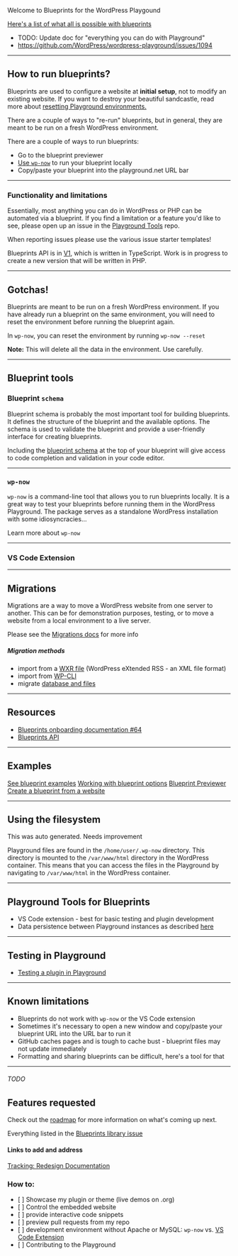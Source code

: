 Welcome to Blueprints for the WordPress Playgound

<a href="https://wordpress.github.io/wordpress-playground/blueprints-api/">Here's a list of what all is possible with blueprints</a>
- TODO: Update doc for "everything you can do with Playground"
- https://github.com/WordPress/wordpress-playground/issues/1094

<hr />

<h2>How to run blueprints?</h2>

Blueprints are used to configure a website at <strong>initial setup</strong>, not to modify an existing website. If you want to destroy your beautiful sandcastle, read more about <a href="./RESET-PLAYGROUND.md">resetting Playground environments.</a>

There are a couple of ways to "re-run" blueprints, but in general, they are meant to be run on a fresh WordPress environment.

There are a couple of ways to run blueprints: 
- Go to the blueprint previewer
- <a href="./wp-now.md">Use <code>wp-now</code></a> to run your blueprint locally
- Copy/paste your blueprint into the playground.net URL bar

<hr />

<h3>Functionality and limitations</h3>

Essentially, most anything you can do in WordPress or PHP can be automated via a blueprint. If you find a limitation or a feature you'd like to see, please open up an issue in the <a href="https://github.com/WordPress/playground-tools/issues">Playground Tools</a> repo.

When reporting issues please use the various issue starter templates!

Blueprints API is in <a href="https://wordpress.github.io/wordpress-playground/blueprints-api/">V1</a>, which is written in TypeScript. Work is in progress to create a new version that will be written in PHP.

<hr />

<h2>Gotchas!</h2>

Blueprints are meant to be run on a fresh WordPress environment. If you have already run a blueprint on the same environment, you will need to reset the environment before running the blueprint again.

In <code>wp-now</code>, you can reset the environment by running <code>wp-now --reset</code>

<strong>Note:</strong> This will delete all the data in the environment. Use carefully.

<hr />

<h2>Blueprint tools</h2>

<h3>Blueprint <code>schema</code></h3>

Blueprint schema is probably the most important tool for building blueprints. It defines the structure of the blueprint and the available options. The schema is used to validate the blueprint and provide a user-friendly interface for creating blueprints.

Including the <a href="./examples/blueprint-schema.json">blueprint schema</a> at the top of your blueprint will give access to code completion and validation in your code editor.

<hr />

<h3><code>wp-now</code></h3>

<code>wp-now</code> is a command-line tool that allows you to run blueprints locally. It is a great way to test your blueprints before running them in the WordPress Playground. The package serves as a standalone WordPress installation with some idiosyncracies...

Learn more about <code>wp-now</code>

<hr />

<h3>VS Code Extension</h3>

<hr />

<h2>Migrations</h2>

Migrations are a way to move a WordPress website from one server to another. This can be for demonstration purposes, testing, or to move a website from a local environment to a live server.

Please see the <a href="./migrating.md">Migrations docs</a> for more info

<h5>Migration methods</h5>

<ul>
<li>import from a  <a href="https://wordpress.github.io/wordpress-playground/blueprints-api/steps#ImportWxrStep">WXR file</a> (WordPress eXtended RSS - an XML file format)</li>
<li>import from <a href="https://github.com/WordPress/blueprints-library/issues/90">WP-CLI</a></li>
<li>migrate <a href="./wp-content/html-pages/migrate-database-and-files.md">database and files</a></li>
</ul>

<hr />

<h2>Resources</h2>

<ul>
<li><a href="https://github.com/WordPress/blueprints-library/issues/64">Blueprints onboarding documentation #64</a></li>
<li><a href="https://wordpress.github.io/wordpress-playground/blueprints-api/">Blueprints API</a></li>
</ul>

<hr />

<h2>Examples</h2>

<a href="./EXAMPLES.md">See blueprint examples</a>
<a href="./OPTIONS.md">Working with blueprint options</a>
<a href="https://wordpress.github.io/wordpress-playground/blueprint-previewer/">Blueprint Previewer</a>
<a href="#">Create a blueprint from a website</a>

<hr />

<h2>Using the filesystem</h2>

This was auto generated. Needs improvement

Playground files are found in the <code>/home/user/.wp-now</code> directory. This directory is mounted to the <code>/var/www/html</code> directory in the WordPress container. This means that you can access the files in the Playground by navigating to <code>/var/www/html</code> in the WordPress container.

<hr />

<h2>Playground Tools for Blueprints</h2>

<ul>
<li>VS Code extension - best for basic testing and plugin development</li>
<li>Data persistence between Playground instances as described <a href="">here</a></li>
</ul>

<hr />

<h2>Testing in Playground</h2>

<ul>
<li><a href="playground/testing-a-plugin.md">Testing a plugin in Playground</a>  </li>
</ul>

<hr />

<h2>Known limitations</h2>

<ul>
<li>Blueprints do not work with <code>wp-now</code> or the VS Code extension</li>
<li>Sometimes it's necessary to open a new window and copy/paste your blueprint URL into the URL bar to run it</li>
<li>GitHub caches pages and is tough to cache bust - blueprint files may not update immediately</li>
<li>Formatting and sharing blueprints can be difficult, here's a tool for that </li>
</ul>

<hr />

<h6>TODO</h6>

<h2>Features requested</h2>

Check out the <a href="./roadmap.md">roadmap</a> for more information on what's coming up next.

Everything listed in the <a href="https://github.com/WordPress/blueprints-library/issues/64">Blueprints library issue</a>

<h4>Links to add and address</h4>

<a href="https://github.com/WordPress/wordpress-playground/issues/217">Tracking: Redesign Documentation</a>

<h3>How to:</h3>

<ul>
<li>[ ] Showcase my plugin or theme (live demos on .org)</li>
<li>[ ] Control the embedded website</li>
<li>[ ] provide interactive code snippets</li>
<li>[ ] preview pull requests from my repo</li>
<li>[ ] development environment without Apache or MySQL: <code>wp-now</code> vs. <a href="./playground-tools/vs-code-extension.md">VS Code Extension</a></li>
<li>[ ] Contributing to the Playground</li>
</ul>